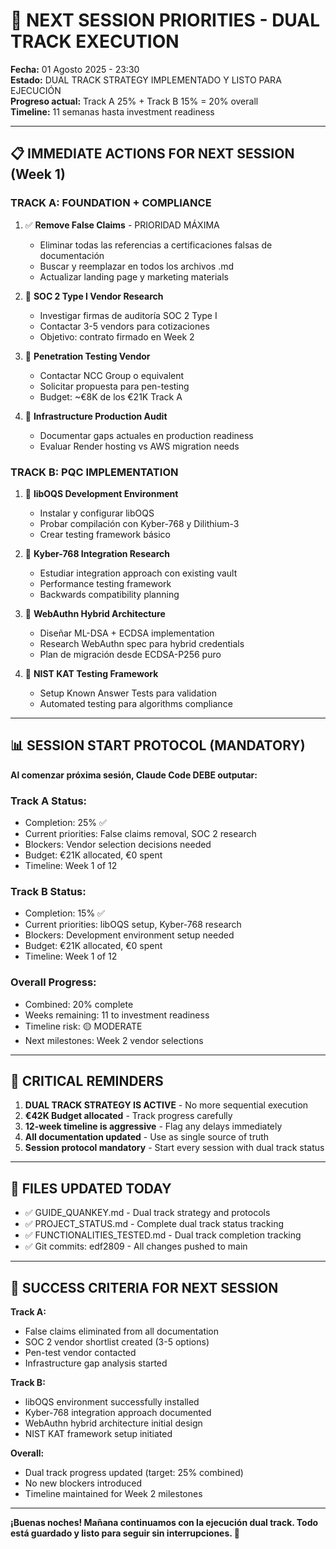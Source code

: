 # 🎯 NEXT SESSION PRIORITIES - DUAL TRACK EXECUTION

**Fecha:** 01 Agosto 2025 - 23:30  
**Estado:** DUAL TRACK STRATEGY IMPLEMENTADO Y LISTO PARA EJECUCIÓN  
**Progreso actual:** Track A 25% + Track B 15% = 20% overall  
**Timeline:** 11 semanas hasta investment readiness

---

## 📋 IMMEDIATE ACTIONS FOR NEXT SESSION (Week 1)

### **TRACK A: FOUNDATION + COMPLIANCE**
1. ✅ **Remove False Claims** - PRIORIDAD MÁXIMA
   - Eliminar todas las referencias a certificaciones falsas de documentación
   - Buscar y reemplazar en todos los archivos .md
   - Actualizar landing page y marketing materials

2. 🔄 **SOC 2 Type I Vendor Research**
   - Investigar firmas de auditoría SOC 2 Type I 
   - Contactar 3-5 vendors para cotizaciones
   - Objetivo: contrato firmado en Week 2

3. 🔄 **Penetration Testing Vendor**
   - Contactar NCC Group o equivalent
   - Solicitar propuesta para pen-testing
   - Budget: ~€8K de los €21K Track A

4. 🔄 **Infrastructure Production Audit**
   - Documentar gaps actuales en production readiness
   - Evaluar Render hosting vs AWS migration needs

### **TRACK B: PQC IMPLEMENTATION**
1. 🔄 **libOQS Development Environment**
   - Instalar y configurar libOQS
   - Probar compilación con Kyber-768 y Dilithium-3
   - Crear testing framework básico

2. 🔄 **Kyber-768 Integration Research**
   - Estudiar integration approach con existing vault
   - Performance testing framework
   - Backwards compatibility planning

3. 🔄 **WebAuthn Hybrid Architecture**
   - Diseñar ML-DSA + ECDSA implementation
   - Research WebAuthn spec para hybrid credentials
   - Plan de migración desde ECDSA-P256 puro

4. 🔄 **NIST KAT Testing Framework**
   - Setup Known Answer Tests para validation
   - Automated testing para algorithms compliance

---

## 📊 SESSION START PROTOCOL (MANDATORY)

**Al comenzar próxima sesión, Claude Code DEBE outputar:**

### Track A Status:
- Completion: 25% ✅
- Current priorities: False claims removal, SOC 2 research
- Blockers: Vendor selection decisions needed
- Budget: €21K allocated, €0 spent
- Timeline: Week 1 of 12

### Track B Status:
- Completion: 15% ✅  
- Current priorities: libOQS setup, Kyber-768 research
- Blockers: Development environment setup needed
- Budget: €21K allocated, €0 spent
- Timeline: Week 1 of 12

### Overall Progress:
- Combined: 20% complete
- Weeks remaining: 11 to investment readiness
- Timeline risk: 🟡 MODERATE
- Next milestones: Week 2 vendor selections

---

## 🚨 CRITICAL REMINDERS

1. **DUAL TRACK STRATEGY IS ACTIVE** - No more sequential execution
2. **€42K Budget allocated** - Track progress carefully
3. **12-week timeline is aggressive** - Flag any delays immediately
4. **All documentation updated** - Use as single source of truth
5. **Session protocol mandatory** - Start every session with dual track status

---

## 📁 FILES UPDATED TODAY
- ✅ GUIDE_QUANKEY.md - Dual track strategy and protocols
- ✅ PROJECT_STATUS.md - Complete dual track status tracking
- ✅ FUNCTIONALITIES_TESTED.md - Dual track completion tracking  
- ✅ Git commits: edf2809 - All changes pushed to main

---

## 🎯 SUCCESS CRITERIA FOR NEXT SESSION

**Track A:**
- False claims eliminated from all documentation
- SOC 2 vendor shortlist created (3-5 options)
- Pen-test vendor contacted
- Infrastructure gap analysis started

**Track B:**
- libOQS environment successfully installed
- Kyber-768 integration approach documented
- WebAuthn hybrid architecture initial design
- NIST KAT framework setup initiated

**Overall:**
- Dual track progress updated (target: 25% combined)
- No new blockers introduced
- Timeline maintained for Week 2 milestones

---

**¡Buenas noches! Mañana continuamos con la ejecución dual track. Todo está guardado y listo para seguir sin interrupciones. 🚀**